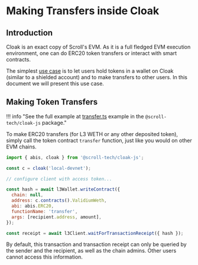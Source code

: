 # Making Transfers inside Cloak

## Introduction

Cloak is an exact copy of Scroll's EVM.
As it is a full fledged EVM execution environment, one can do ERC20 token transfers or interact with smart contracts.

The simplest [use case](/integration/use-cases) is to let users hold tokens in a wallet on Cloak (similar to a shielded account) and to make transfers to other users.
In this document we will present this use case.


## Making Token Transfers

!!! info "See the full example at [transfer.ts](https://github.com/scroll-tech/cloak-js/tree/main/examples/viem/transfer.ts) example in the `@scroll-tech/cloak-js` package."

To make ERC20 transfers (for L3 WETH or any other deposited token), simply call the token contract `transfer` function, just like you would on other EVM chains.

```js linenums="1"
import { abis, cloak } from '@scroll-tech/cloak-js';

const c = cloak('local-devnet');

// configure client with access token...

const hash = await l3Wallet.writeContract({
  chain: null,
  address: c.contracts().ValidiumWeth,
  abi: abis.ERC20,
  functionName: 'transfer',
  args: [recipient.address, amount],
});

const receipt = await l3Client.waitForTransactionReceipt({ hash });
```

By default, this transaction and transaction receipt can only be queried by the sender and the recipient, as well as the chain admins.
Other users cannot access this information.